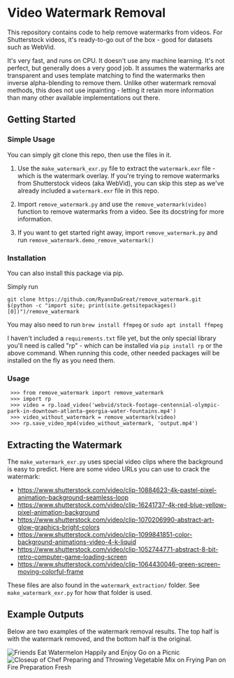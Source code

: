 # Video Watermark Removal

This repository contains code to help remove watermarks from videos. For Shutterstock videos, it's ready-to-go out of the box - good for datasets such as WebVid.

It's very fast, and runs on CPU. It doesn't use any machine learning. It's not perfect, but generally does a very good job. It assumes the watermarks are transparent and uses template matching to find the watermarks then inverse alpha-blending to remove them.
Unlike other watermark removal methods, this does not use inpainting - letting it retain more information than many other available implementations out there.

## Getting Started

### Simple Usage

You can simply git clone this repo, then use the files in it.

1. Use the `make_watermark_exr.py` file to extract the `watermark.exr` file - which is the watermark overlay. If you're trying to remove watermarks from Shutterstock videos (aka WebVid), you can skip this step as we've already included a `watermark.exr` file in this repo.

2. Import `remove_watermark.py` and use the `remove_watermark(video)` function to remove watermarks from a video. See its docstring for more information.

3. If you want to get started right away, import `remove_watermark.py` and run `remove_watermark.demo_remove_watermark()`

### Installation

You can also install this package via pip.

Simply run 
<!-- ``` -->
<!-- git clone https://github.com/RyannDaGreat/remove_watermark.git -->
<!-- cd remove_watermark -->
<!-- pip install -e . -->
<!-- ``` -->
```
git clone https://github.com/RyannDaGreat/remove_watermark.git $(python -c "import site; print(site.getsitepackages()[0])")/remove_watermark
```

You may also need to run `brew install ffmpeg` or `sudo apt install ffmpeg`

I haven't included a `requirements.txt` file yet, but the only special library you'll need is called "rp" - which can be installed via `pip install rp` or the above command. When running this code, other needed packages will be installed on the fly as you need them.

### Usage
```
 >>> from remove_watermark import remove_watermark
 >>> import rp
 >>> video = rp.load_video('webvid/stock-footage-centennial-olympic-park-in-downtown-atlanta-georgia-water-fountains.mp4')
 >>> video_without_watermark = remove_watermark(video)
 >>> rp.save_video_mp4(video_without_watermark, 'output.mp4')
```

## Extracting the Watermark

The `make_watermark_exr.py` uses special video clips where the background is easy to predict. Here are some video URLs you can use to crack the watermark:

- https://www.shutterstock.com/video/clip-10884623-4k-pastel-pixel-animation-background-seamless-loop
- https://www.shutterstock.com/video/clip-16241737-4k-red-blue-yellow-pixel-animation-background
- https://www.shutterstock.com/video/clip-1070206990-abstract-art-glow-graphics-bright-colors
- https://www.shutterstock.com/video/clip-1099841851-color-background-animations-video-4-k-liquid
- https://www.shutterstock.com/video/clip-1052744771-abstract-8-bit-retro-computer-game-loading-screen
- https://www.shutterstock.com/video/clip-1064430046-green-screen-moving-colorful-frame

These files are also found in the `watermark_extraction/` folder. See `make_watermark_exr.py` for how that folder is used.

## Example Outputs

Below are two examples of the watermark removal results. The top half is with the watermark removed, and the bottom half is the original.

![Friends Eat Watermelon Happily and Enjoy Go on a Picnic](assets/stock-footage-friends-eat-watermelon-happily-and-enjoy-go-on-a-picnic.gif)
![Closeup of Chef Preparing and Throwing Vegetable Mix on Frying Pan on Fire Preparation Fresh](assets/stock-footage-closeup-of-chef-preparing-and-throwing-vegetable-mix-on-frying-pan-on-fire-preparation-fresh.gif)

